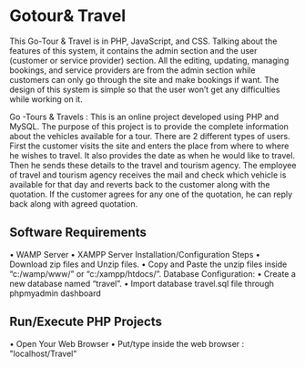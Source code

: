 # Gotour& Travel
This Go-Tour & Travel is in PHP, JavaScript, and CSS. Talking about the features of this system, it contains the admin section and the user (customer or service provider) section. All the editing, updating, managing bookings, and service providers are from the admin section while customers can only go through the site and make bookings if want. The design of this system is simple so that the user won’t get any difficulties while working on it.

Go -Tours & Travels : This is an online project developed using PHP and MySQL.
The purpose of this project is to provide the complete information about the vehicles available for a tour.
There are 2 different types of users. First the customer visits the site and enters the place from where to where he wishes to travel.
It also provides the date as when he would like to travel.
Then he sends these details to the travel and tourism agency. The employee of travel and tourism agency receives the mail and check which vehicle is available for that day and reverts back to the customer along with the quotation.
If the customer agrees for any one of the quotation, he can reply back along with agreed quotation.
## Software Requirements
•	WAMP Server
•	XAMPP Server
Installation/Configuration Steps
•	Download zip files and Unzip files.
•	Copy and Paste the unzip files inside “c:/wamp/www/” or “c:/xampp/htdocs/”.
Database Configuration:
•	Create a new database named “travel”.
•	Import database travel.sql file through phpmyadmin dashboard

## Run/Execute PHP Projects
•	Open Your Web Browser
•	Put/type inside the web browser : "localhost/Travel"

